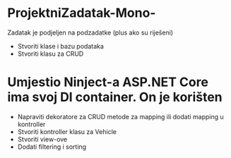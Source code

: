 # ProjektniZadatak-Mono-

Zadatak je podjeljen na podzadatke (plus ako su riješeni)
+ Stvoriti klase i bazu podataka
+ Stvoriti klasu za CRUD
# Umjestio Ninject-a ASP.NET Core ima svoj DI container. On je korišten
- Napraviti dekoratore za CRUD metode za mapping ili dodati mapping u kontroller
- Stvoriti kontroller klasu za Vehicle
- Stvoriti view-ove
- Dodati filtering i sorting
